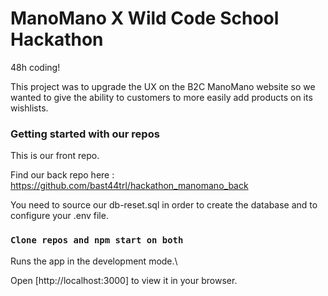 # ManoMano X Wild Code School Hackathon

48h coding!

This project was to upgrade the UX on the B2C ManoMano website so we wanted to give the ability to customers to more easily add products on its wishlists.

### Getting started with our repos

This is our front repo.

Find our back repo here : https://github.com/bast44trl/hackathon_manomano_back

You need to source our db-reset.sql in order to create the database and to configure your .env file.

### `Clone repos and npm start on both`

Runs the app in the development mode.\

Open [http://localhost:3000] to view it in your browser.
